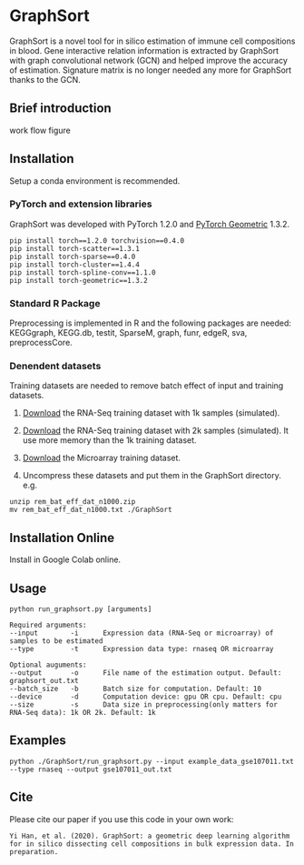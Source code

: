 # GraphSort
GraphSort is a novel tool for in silico estimation of immune cell compositions in blood. Gene interactive relation information is extracted by GraphSort with graph convolutional network (GCN) and helped improve the accuracy of estimation. Signature matrix is no longer needed any more for GraphSort thanks to the GCN.

## Brief introduction

work flow figure

## Installation
Setup a conda environment is recommended.
### PyTorch and extension libraries
GraphSort was developed with PyTorch 1.2.0 and [PyTorch Geometric](https://github.com/rusty1s/pytorch_geometric) 1.3.2.
```
pip install torch==1.2.0 torchvision==0.4.0
pip install torch-scatter==1.3.1
pip install torch-sparse==0.4.0
pip install torch-cluster==1.4.4
pip install torch-spline-conv==1.1.0
pip install torch-geometric==1.3.2
```
### Standard R Package
Preprocessing is implemented in R and the following packages are needed: KEGGgraph, KEGG.db, testit, SparseM, graph, funr, edgeR, sva, preprocessCore.

### Denendent datasets
Training datasets are needed to remove batch effect of input and training datasets.

1. [Download](https://drive.google.com/file/d/18DoMwpMa8PFajx_Q-gXWMrWOsEYBkXtE/view?usp=sharing) the RNA-Seq training dataset with 1k samples (simulated).
2. [Download](https://drive.google.com/file/d/19K_qwpuI5eHPr1l5He3p0vY8wt3Uq7sH/view?usp=sharing) the RNA-Seq training dataset with 2k samples (simulated). It use more memory than the 1k training dataset.
3. [Download](https://drive.google.com/file/d/1NnlqQbPd2xC7lHSZaeVWTz6MuBhI_RLm/view?usp=sharing) the Microarray training dataset.


4. Uncompress these datasets and  put them in the GraphSort directory.
e.g.
```
unzip rem_bat_eff_dat_n1000.zip
mv rem_bat_eff_dat_n1000.txt ./GraphSort
```
## Installation Online
Install in Google Colab online.


## Usage
```
python run_graphsort.py [arguments]

Required arguments:
--input        -i      Expression data (RNA-Seq or microarray) of samples to be estimated
--type         -t      Expression data type: rnaseq OR microarray

Optional auguments:
--output       -o      File name of the estimation output. Default: graphsort_out.txt
--batch_size   -b      Batch size for computation. Default: 10
--device       -d      Computation device: gpu OR cpu. Default: cpu
--size         -s      Data size in preprocessing(only matters for RNA-Seq data): 1k OR 2k. Default: 1k
```

## Examples
```
python ./GraphSort/run_graphsort.py --input example_data_gse107011.txt --type rnaseq --output gse107011_out.txt
```

## Cite
Please cite our paper if you use this code in your own work:
```
Yi Han, et al. (2020). GraphSort: a geometric deep learning algorithm for in silico dissecting cell compositions in bulk expression data. In preparation.
```
